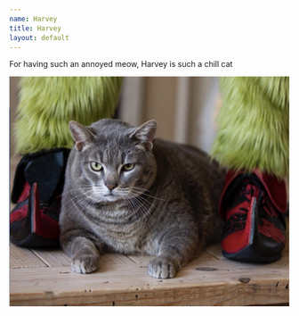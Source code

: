```yaml
---
name: Harvey
title: Harvey
layout: default
---
```


For having such an annoyed meow, Harvey is such a chill cat

![Picture of Harvey](../assets/harvey.png)
